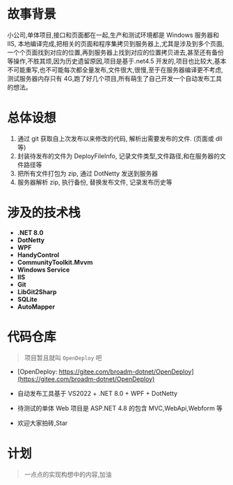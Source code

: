 # 故事背景

小公司,单体项目,接口和页面都在一起,生产和测试环境都是 Windows 服务器和 IIS, 本地编译完成,把相关的页面和程序集拷贝到服务器上,尤其是涉及到多个页面,一个个页面找到对应的位置,再到服务器上找到对应的位置拷贝进去,甚至还有备份等操作,不胜其烦,因为历史遗留原因,项目是基于.net4.5 开发的,项目也比较大,基本不可能重写,也不可能每次都全量发布,文件很大,很慢,至于在服务器编译更不考虑,测试服务器内存只有 4G,跑了好几个项目,所有萌生了自己开发一个自动发布工具的想法。

# 总体设想

1. 通过 git 获取自上次发布以来修改的代码, 解析出需要发布的文件. (页面或 dll 等)
2. 封装待发布的文件为 DeployFileInfo, 记录文件类型,文件路径,和在服务器的文件路径等
3. 把所有文件打包为 zip, 通过 DotNetty 发送到服务器
4. 服务器解析 zip, 执行备份, 替换发布文件, 记录发布历史等

# 涉及的技术栈

-   **.NET 8.0**
-   **DotNetty**
-   **WPF**
-   **HandyControl**
-   **CommunityToolkit.Mvvm**
-   **Windows Service**
-   **IIS**
-   **Git**
-   **LibGit2Sharp**
-   **SQLite**
-   **AutoMapper**

# 代码仓库

> 项目暂且就叫 `OpenDeploy` 吧

-   [OpenDeploy: https://gitee.com/broadm-dotnet/OpenDeploy](https://gitee.com/broadm-dotnet/OpenDeploy)

-   自动发布工具基于 VS2022 + .NET 8.0 + WPF + DotNetty
-   待测试的单体 Web 项目是 ASP.NET 4.8 的包含 MVC,WebApi,Webform 等
-   欢迎大家拍砖,Star

# 计划

> 一点点的实现构想中的内容,加油
